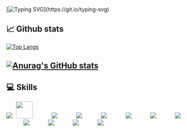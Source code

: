 [![Typing SVG](https://readme-typing-svg.herokuapp.com?size=18&color=2BF723&lines=Hello,+my+name+is+Zakir+Aliyev.;I'm+Junior+Backend+Developer.)](https://git.io/typing-svg)

:chart_with_upwards_trend: Github stats  
---
[![Top Langs](https://github-readme-stats.vercel.app/api/top-langs/?username=ZakirAliyev&hide=css,html&layout=compact&theme=github_dark)](https://github.com/zakiraliyev/github-readme-stats)

[![Anurag's GitHub stats](https://github-readme-stats.vercel.app/api?username=ZakirAliyev&theme=github_dark)](https://github.com/zakiraliyev/github-readme-stats)
---

💻 Skills
---
<p>
  <img src="https://img.icons8.com/color/48/000000/c-sharp-logo-2.png"/>
  <img src="https://cdn.jsdelivr.net/gh/devicons/devicon/icons/dotnetcore/dotnetcore-original.svg" style="width: 45px; margin-left: 5px;" />
  <img src="https://icons8.com/icon/38561/postgresql" style="margin-left: 45px;"/>
  <img src="https://img.icons8.com/color/48/000000/javascript--v1.png" style="margin-left: 45px;"/>
  <img src="https://img.icons8.com/color/48/000000/typescript.png" style="margin-left: 45px;"/>
  <img src="https://img.icons8.com/color/48/000000/react-native.png" style="margin-left: 45px;"/>
  <img src="https://img.icons8.com/color/48/000000/redux.png" style="margin-left: 45px;"/>
  <img src="https://img.icons8.com/color/48/000000/git.png" style="margin-left: 45px;"/>
  <img src="https://img.icons8.com/color/48/000000/html-5--v1.png" style="margin-left: 45px;"/>
  <img src="https://img.icons8.com/color/48/000000/css3.png" style="margin-left: 45px;"/>
  <img src="https://img.icons8.com/color/48/000000/sass-avatar.png" style="margin-left: 45px;"/>
  <img src="https://img.icons8.com/color/48/000000/bootstrap.png" style="margin-left: 45px;"/>
</p>
